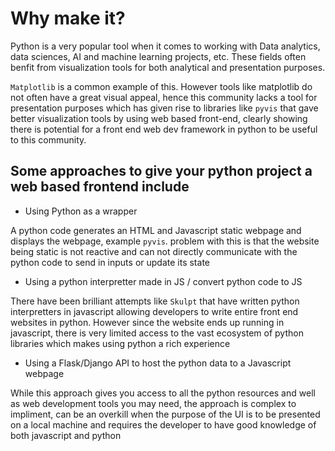 # Why make it?

Python is a very popular tool when it comes to working with Data analytics, data sciences, AI and machine learning projects, etc. These fields often benfit from visualization tools for both analytical and presentation purposes.

`Matplotlib` is a common example of this. However tools like matplotlib do not often have a great visual appeal, hence this community lacks a tool for presentation purposes which has given rise to libraries like `pyvis` that gave better visualization tools by using web based front-end, clearly showing there is potential for a front end web dev framework in python to be useful to this community.

## Some approaches to give your python project a web based frontend include

- Using Python as a wrapper

A python code generates an HTML and Javascript static webpage and displays the webpage, example `pyvis`. problem with this is that the website being static is not reactive and can not directly communicate with the python code to send in inputs or update its state

- Using a python interpretter made in JS / convert python code to JS

There have been brilliant attempts like `Skulpt` that have written python interpretters in javascript allowing developers to write entire front end websites in python. However since the website ends up running in javascript, there is very limited access to the vast ecosystem of python libraries which makes using python a rich experience

- Using a Flask/Django API to host the python data to a Javascript webpage

While this approach gives you access to all the python resources and well as web development tools you may need, the approach is complex to impliment, can be an overkill when the purpose of the UI is to be presented on a local machine and requires the developer to have good knowledge of both javascript and python
